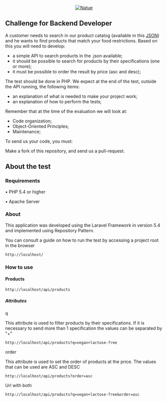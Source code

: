 <p align="center">
  <a href="https://www.natue.com.br">
      <img src="https://static.natue.com.br/images/icons/footer-logo.png" alt="Natue"/>
  </a>
</p>

## Challenge for Backend Developer

A customer needs to search in our product catalog (available in this <a href="https://github.com/natuelabs/challenge/blob/master/products.json">JSON</a>) and he wants to find products that match your food restrictions.
Based on this you will need to develop:

- a simple API to search products in the .json available;
- it should be possible to search for products by their specifications (one or more);
- it must be possible to order the result by price (asc and desc);

The test should be done in PHP. We expect at the end of the test, outside the API running, the following items:

- an explanation of what is needed to make your project work;
- an explanation of how to perform the tests;

Remember that at the time of the evaluation we will look at:

- Code organization;
- Object-Oriented Principles;
- Maintenance;

To send us your code, you must:

Make a fork of this repository, and send us a pull-request.

## About the test

### Requirements
• PHP 5.4 or higher 

• Apache Server 

### About
This application was developed using the Laravel Framework in version 5.4 and implemented using Repository Pattern.

You can consult a guide on how to run the test by accessing a project root in the browser

    http://localhost/

### How to use

#### Products

    http://localhost/api/products

##### Attributes

q

This attribute is used to filter products by their specifications. If it is necessary to send more than 1 specification the values can be separated by "+"


    http://localhost/api/products?q=vegan+lactose-free
    
order

This attribute is used to set the order of products at the price. The values that can be used are ASC and DESC

    http://localhost/api/products?order=asc
    
Url with both

    http://localhost/api/products?q=vegan+lactose-free&order=asc